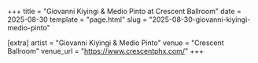 +++
title = "Giovanni Kiyingi & Medio Pinto at Crescent Ballroom"
date = 2025-08-30
template = "page.html"
slug = "2025-08-30-giovanni-kiyingi-medio-pinto"

[extra]
artist = "Giovanni Kiyingi & Medio Pinto"
venue = "Crescent Ballroom"
venue_url = "https://www.crescentphx.com/"
+++
